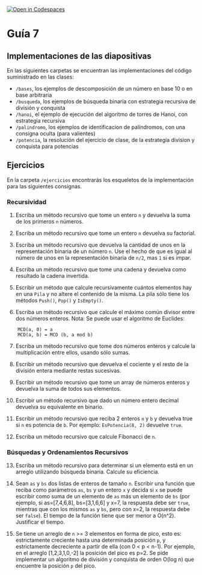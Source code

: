 [![Open in Codespaces](https://classroom.github.com/assets/launch-codespace-7f7980b617ed060a017424585567c406b6ee15c891e84e1186181d67ecf80aa0.svg)](https://classroom.github.com/open-in-codespaces?assignment_repo_id=10941668)
# Guía 7
## Implementaciones de las diapositivas

En las siguientes carpetas se encuentran las implementaciones del código suministrado en las clases:

- `/bases`, los ejemplos de descomposición de un número en base 10 o en base arbitraria
- `/busqueda`, los ejemplos de búsqueda binaria con estrategia recursiva de división y conquista
- `/hanoi`, el ejemplo de ejecución del algoritmo de torres de Hanoi, con estrategia recursiva
- `/palindromo`, los ejemplos de identificacion de palíndromos, con una consigna oculta (para valientes)
- `/potencia`, la resolución del ejercicio de clase, de la estrategia division y conquista para potencias

## Ejercicios

En la carpeta `/ejercicios` encontrarás los esqueletos de la implementación para las siguientes consignas.

### Recursividad

1. Escriba un método recursivo que tome un entero `n` y devuelva la suma de los primeros `n` números.

2. Escriba un método recursivo que tome un entero `n` devuelva su factorial.

3. Escriba un método recursivo que devuelva la cantidad de unos en la representación binaria de un número `n`. Use el hecho de que es igual al número de unos en la representación binaria de `n/2`, mas `1` si es impar.

4. Escriba un método recursivo que tome una cadena y devuelva como resultado la cadena invertida.

5. Escribir un método que calcule recursivamente cuántos elementos hay en una `Pila` y no altere el contenido de la misma. La pila sólo tiene los métodos `Push()`, `Pop()` y `IsEmpty()`.

6. Escriba un método recursivo que calcule el máximo común divisor entre dos números enteros. Nota: Se puede usar el algoritmo de Euclides:

```
	MCD(a, 0) = a
	MCD(a, b) = MCD (b, a mod b)
```

7. Escriba un método recursivo que tome dos números enteros y calcule la multiplicación entre ellos, usando sólo sumas.

8. Escribir un método recursivo que devuelva el cociente y el resto de la división entera mediante restas sucesivas.

9. Escribir un método recursivo que tome un array de números enteros y devuelva la suma de todos sus elementos.

10. Escribir un método recursivo que dado un número entero decimal devuelva su equivalente en binario.

11. Escribir un método recursivo que reciba 2 enteros `n` y `b` y devuelva true si `n` es potencia de `b`. Por ejemplo: `EsPotencia(8, 2)` devuelve `true`.

12. Escriba un método recursivo que calcule Fibonacci de `n`.

### Búsquedas y Ordenamientos Recursivos
13. Escriba un método recursivo para determinar si un elemento está en un arreglo utilizando búsqueda binaria. Calcule su eficiencia.

14. Sean `as` y `bs` dos listas de enteros de tamaño `n`. Escribir una función que reciba como parámetros `as`, `bs` y un entero `x` y decida si `x` se puede escribir como suma de un elemento de `as` más un elemento de `bs` (por ejemplo, si as=[7,4,6,8], bs=[3,1,6,6] y x=7, la respuesta debe ser `true`, mientras que con los mismos `as` y `bs`, pero con x=2, la respuesta debe ser `false`). El tiempo de la función tiene que ser menor a O(n^2). Justificar el tiempo.

15. Se tiene un arreglo de `n` >= 3 elementos en forma de pico, esto es: estrictamente creciente hasta una determinada posición `p`, y estrictamente decreciente a partir de ella (con 0 < p < n-1). Por  ejemplo, en el arreglo [1,2,3,1,0,-2] la posición del pico es p=2. Se pide implementar un algoritmo de división y conquista de orden O(log n) que encuentre la posición `p` del pico.
